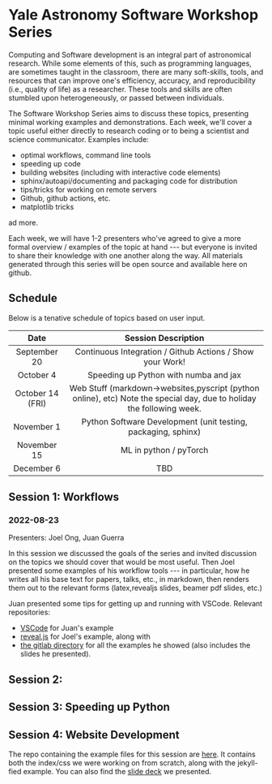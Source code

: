 # Yale Astronomy Software Workshop Series

Computing and Software development is an integral part of astronomical research. While some elements of this, such as programming languages, are sometimes taught in the classroom, there are many soft-skills, tools, and resources that can improve one's efficiency, accuracy, and reproducibility (i.e., quality of life) as a researcher. These tools and skills are often stumbled upon heterogeneously, or passed between individuals. 

The Software Workshop Series aims to discuss these topics, presenting minimal working examples and demonstrations. Each week, we'll cover a topic useful either directly to research coding or to being a scientist and science communicator. Examples include:

- optimal workflows, command line tools
- speeding up code
- building websites (including with interactive code elements)
- sphinx/autoapi/documenting and packaging code for distribution 
- tips/tricks for working on remote servers
- Github, github actions, etc.
- matplotlib tricks

ad more. 

Each week, we will have 1-2 presenters who've agreed to give a more formal overview / examples of the topic at hand --- but everyone is invited to share their knowledge with one another along the way. All materials generated through this series will be open source and available here on github. 

## Schedule
Below is a tenative schedule of topics based on user input. 

|Date | Session Description | 
|:---:|:-------------------:|
|September 20| Continuous Integration / Github Actions / Show your Work!|
|October 4| Speeding up Python with numba and jax |
|October 14 (FRI)| Web Stuff (markdown->websites,pyscript (python online), etc) Note the special day, due to holiday the following week. |
| November 1 | Python Software Development (unit testing, packaging, sphinx)| 
| November 15 | ML in python / pyTorch | 
| December 6 |TBD|




## Session 1: Workflows
### 2022-08-23

Presenters: Joel Ong, Juan Guerra

In this session we discussed the goals of the series and invited discussion on the topics we should cover that would be most useful. Then Joel presented some examples of his workflow tools --- in particular, how he writes all his base text for papers, talks, etc., in markdown, then renders them out to the relevant forms (latex,revealjs slides, beamer pdf slides, etc.) 

Juan presented some tips for getting up and running with VSCode.
Relevant repositories:
- [VSCode](https://code.visualstudio.com/) for Juan's example
- [reveal.js](https://revealjs.com/) for Joel's example, along with
- [the gitlab directory](https://gitlab.com/darthoctopus/yale-software-club) for all the examples he showed (also includes the slides he presented).

## Session 2: 

## Session 3: Speeding up Python 

## Session 4: Website Development
The repo containing the example files for this session are [here](https://github.com/Astro-Examples/website-building). It contains both the index/css we were working on from scratch, along with the jekyll-fied example. You can also find the [slide deck](websites/jekyll.html) we presented. 

